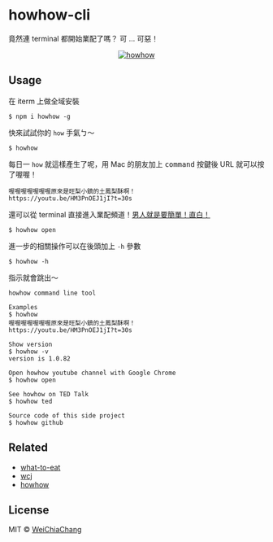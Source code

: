 # howhow-cli
竟然連 terminal 都開始業配了嗎？ 可 ... 可惡！


<p align="center">
  <a target="_blank" href="https://github.com/WeiChiaChang/howhow-cli">
    <img alt="howhow" src="https://i.imgur.com/WBVze9c.gif">
  </a>
</p>

## Usage

在 iterm 上做全域安裝
```shell
$ npm i howhow -g
```

快來試試你的 `how` 手氣ㄅ～
```shell
$ howhow
```

每日一 `how` 就這樣產生了呢，用 Mac 的朋友加上 <kbd>command</kbd> 按鍵後 URL 就可以按了喔喔！
```shell
喔喔喔喔喔喔喔原來是旺梨小鎮的土鳳梨酥啊！
https://youtu.be/HM3PnOEJ1jI?t=30s
```

還可以從 terminal 直接進入業配頻道！[男人就是要簡單！直白！](https://www.youtube.com/watch?v=cruXUtlOdTU)
```shell
$ howhow open
```

進一步的相關操作可以在後頭加上 `-h` 參數
```shell
$ howhow -h
```

指示就會跳出～
```shell
howhow command line tool

Examples
$ howhow
喔喔喔喔喔喔喔原來是旺梨小鎮的土鳳梨酥啊！
https://youtu.be/HM3PnOEJ1jI?t=30s

Show version
$ howhow -v
version is 1.0.82

Open howhow youtube channel with Google Chrome
$ howhow open

See howhow on TED Talk
$ howhow ted

Source code of this side project
$ howhow github
```

## Related
- [what-to-eat](https://github.com/WeiChiaChang/what-to-eat)
- [wcj](https://github.com/jaywcjlove/wcj)
- [howhow](https://www.youtube.com/user/jasonjason1124)

## License
MIT © [WeiChiaChang](https://github.com/WeiChiaChang)
